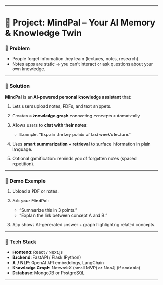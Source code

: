 

---

# 🧩 **Project: MindPal – Your AI Memory & Knowledge Twin**

### 🔹 Problem

* People forget information they learn (lectures, notes, research).
* Notes apps are static → you can’t interact or ask questions about your own knowledge.

---

### 🔹 Solution

**MindPal** is an **AI-powered personal knowledge assistant** that:

1. Lets users upload notes, PDFs, and text snippets.
2. Creates a **knowledge graph** connecting concepts automatically.
3. Allows users to **chat with their notes**:

   * Example: “Explain the key points of last week’s lecture.”
4. Uses **smart summarization + retrieval** to surface information in plain language.
5. Optional gamification: reminds you of forgotten notes (spaced repetition).

---



### 🔹 Demo Example

1. Upload a PDF or notes.
2. Ask your MindPal:

   * “Summarize this in 3 points.”
   * “Explain the link between concept A and B.”
3. App shows AI-generated answer + graph highlighting related concepts.

---

### 🔹 Tech Stack

* **Frontend**: React / Next.js
* **Backend**: FastAPI / Flask (Python)
* **AI / NLP**: OpenAI API embeddings, LangChain
* **Knowledge Graph**: NetworkX (small MVP) or Neo4j (if scalable)
* **Database**: MongoDB or PostgreSQL

---




